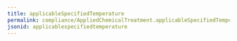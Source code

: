 ```yaml
---
title: applicableSpecifiedTemperature
permalink: compliance/AppliedChemicalTreatment.applicableSpecifiedTemperature.html
jsonid: applicablespecifiedtemperature
---
```


